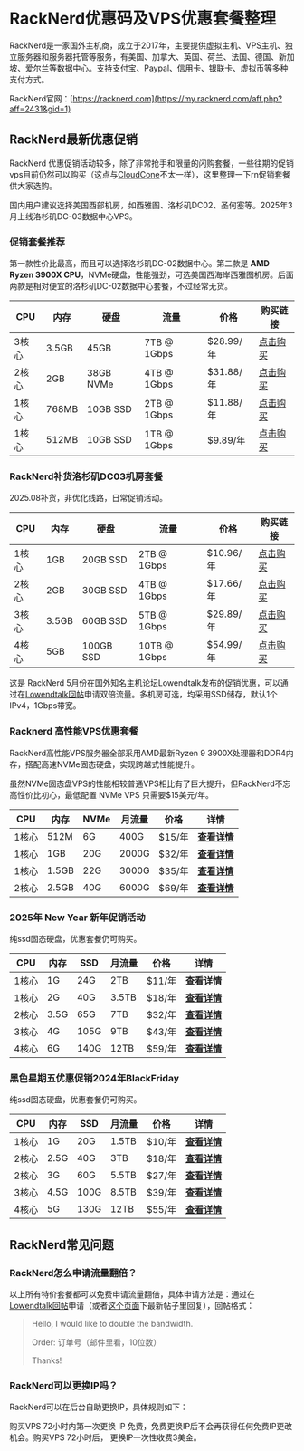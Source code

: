 # RackNerd优惠码及VPS优惠套餐整理

RackNerd是一家国外主机商，成立于2017年，主要提供虚拟主机、VPS主机、独立服务器和服务器托管等服务，有美国、加拿大、英国、荷兰、法国、德国、新加坡、爱尔兰等数据中心。支持支付宝、Paypal、信用卡、银联卡、虚拟币等多种支付方式。

RackNerd官网：[https://racknerd.com](https://my.racknerd.com/aff.php?aff=2431&gid=1)

## RackNerd最新优惠促销

RackNerd 优惠促销活动较多，除了非常抢手和限量的闪购套餐，一些往期的促销vps目前仍然可以购买（这点与[CloudCone](https://github.com/edutfree/cloudcone)不太一样），这里整理一下rn促销套餐供大家选购。

国内用户建议选择美国西部机房，如西雅图、洛杉矶DC02、圣何塞等。2025年3月上线洛杉矶DC-03数据中心VPS。

### 促销套餐推荐

第一款性价比最高，而且可以选择洛杉矶DC-02数据中心。第二款是 **AMD Ryzen 3900X CPU**，NVMe硬盘，性能强劲，可选美国西海岸西雅图机房。后面两款是相对便宜的洛杉矶DC-02数据中心套餐，不过经常无货。

| CPU | 内存  | 硬盘  | 流量  | 价格  | 购买链接 |
| --- | --- | --- | --- | --- | --- |
| 3核心 | 3.5GB | 45GB | 7TB @ 1Gbps | $28.99/年 | [点击购买](https://my.racknerd.com/aff.php?aff=2431&pid=136) |
| 2核心 | 2GB | 38GB NVMe | 4TB @ 1Gbps | $31.88/年 | [点击购买](https://my.racknerd.com/aff.php?aff=2431&pid=524) |
| 1核心 | 768MB | 10GB SSD | 2TB @ 1Gbps | $11.88/年 | [点击购买](https://my.racknerd.com/aff.php?aff=2431&pid=679) |
| 1核心 | 512MB | 10GB SSD | 1TB @ 1Gbps | $9.89/年 | [点击购买](https://my.racknerd.com/aff.php?aff=2431&pid=620) |

### RackNerd补货洛杉矶DC03机房套餐

2025.08补货，非优化线路，日常促销活动。

| CPU | 内存  | 硬盘  | 流量  | 价格  | 购买链接 |
| --- | --- | --- | --- | --- | --- |
| 1核心 | 1GB | 20GB SSD | 2TB @ 1Gbps | $10.96/年 | [点击购买](https://my.racknerd.com/aff.php?aff=2431&pid=912) |
| 2核心 | 2GB | 30GB SSD | 4TB @ 1Gbps | $17.66/年 | [点击购买](https://my.racknerd.com/aff.php?aff=2431&pid=913) |
| 3核心 | 3.5GB | 60GB SSD | 5TB @ 1Gbps | $29.89/年 | [点击购买](https://my.racknerd.com/aff.php?aff=2431&pid=914) |
| 4核心 | 5GB | 100GB SSD | 10TB @ 1Gbps | $54.99/年 | [点击购买](https://my.racknerd.com/aff.php?aff=2431&pid=915) |

这是 RackNerd 5月份在国外知名主机论坛Lowendtalk发布的促销优惠，可以通过在[Lowendtalk回帖](https://lowendtalk.com/discussion/185231/easter-deals-new-inventory-new-deals-excellent-pricing-fantastic-support#latest)申请双倍流量。多机房可选，均采用SSD储存，默认1个IPv4，1Gbps带宽。

### Racknerd 高性能VPS优惠套餐

RackNerd高性能VPS服务器全部采用AMD最新Ryzen 9 3900X处理器和DDR4内存，搭配高速NVMe固态硬盘，实现跨越式性能提升。

虽然NVMe固态盘VPS的性能相较普通VPS相比有了巨大提升，但RackNerd不忘高性价比初心，最低配置 NVMe VPS 只需要$15美元/年。

| CPU | 内存  | NVMe | 月流量 | 价格  | 详情  |
| --- | --- | --- | --- | --- | --- |
| 1核心 | 512M | 6G  | 400G | $15/年 | **[查看详情](https://my.racknerd.com/aff.php?aff=2431&pid=302)** |
| 1核心 | 1GB | 20G | 2000G | $32/年 | **[查看详情](https://my.racknerd.com/aff.php?aff=2431&pid=303)** |
| 1核心 | 1.5GB | 22G | 3000G | $35/年 | **[查看详情](https://my.racknerd.com/aff.php?aff=2431&pid=308)** |
| 2核心 | 2.5GB | 40G | 6000G | $69/年 | **[查看详情](https://my.racknerd.com/aff.php?aff=2431&pid=309)** |

### 2025年 New Year 新年促销活动

纯ssd固态硬盘，优惠套餐仍可购买。

| CPU | 内存  | SSD | 月流量 | 价格  | 详情  |
| --- | --- | --- | --- | --- | --- |
| 1核心 | 1G  | 24G | 2TB | $11/年 | **[查看详情](https://my.racknerd.com/aff.php?aff=2431&pid=903)** |
| 1核心 | 2G  | 40G | 3.5TB | $18/年 | **[查看详情](https://my.racknerd.com/aff.php?aff=2431&pid=904)** |
| 2核心 | 3.5G | 65G | 7TB | $32/年 | **[查看详情](https://my.racknerd.com/aff.php?aff=2431&pid=905)** |
| 3核心 | 4G  | 105G | 9TB | $43/年 | **[查看详情](https://my.racknerd.com/aff.php?aff=2431&pid=906)** |
| 4核心 | 6G  | 140G | 12TB | $59/年 | **[查看详情](https://my.racknerd.com/aff.php?aff=2431&pid=907)** |

### 黑色星期五优惠促销2024年BlackFriday

纯ssd固态硬盘，优惠套餐仍可购买。

| CPU | 内存  | SSD | 月流量 | 价格  | 详情  |
| --- | --- | --- | --- | --- | --- |
| 1核心 | 1G  | 20G | 1.5TB | $10/年 | **[查看详情](https://my.racknerd.com/aff.php?aff=2431&pid=879)** |
| 2核心 | 2.5G | 40G | 3TB | $18/年 | **[查看详情](https://my.racknerd.com/aff.php?aff=2431&pid=880)** |
| 2核心 | 3G  | 60G | 5.5TB | $27/年 | **[查看详情](https://my.racknerd.com/aff.php?aff=2431&pid=881)** |
| 3核心 | 4.5G | 100G | 8.5TB | $39/年 | **[查看详情](https://my.racknerd.com/aff.php?aff=2431&pid=882)** |
| 4核心 | 5G  | 130G | 12TB | $55/年 | **[查看详情](https://my.racknerd.com/aff.php?aff=2431&pid=883)** |

## RackNerd常见问题

### RackNerd怎么申请流量翻倍？

以上所有特价套餐都可以免费申请流量翻倍，具体申请方法是：通过在[Lowendtalk回帖](https://lowendtalk.com/discussion/185231/easter-deals-new-inventory-new-deals-excellent-pricing-fantastic-support#latest)申请（或者[这个页面](https://lowendtalk.com/profile/discussions/dustinc)下最新帖子里回复），回帖格式：

> Hello, I would like to double the bandwidth.
> 
> Order: 订单号（邮件里看，10位数）
> 
> Thanks!

### RackNerd可以更换IP吗？

RackNerd可以在后台自助更换IP，具体规则如下：

购买VPS 72小时内第一次更换 IP 免费，免费更换IP后不会再获得任何免费IP更改机会。购买VPS 72小时后， 更换IP一次性收费3美金。
